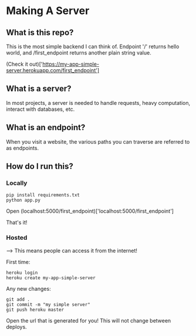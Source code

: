 # Making A Server

## What is this repo?
This is the most simple backend I can think of. Endpoint '/' returns hello world, and /first_endpoint returns another plain string value.

(Check it out)['https://my-app-simple-server.herokuapp.com/first_endpoint']

## What is a server?
In most projects, a server is needed to handle requests, heavy computation, interact with databases, etc. 

## What is an endpoint?
When you visit a website, the various paths you can traverse are referred to as endpoints.

## How do I run this?

### Locally
```
pip install requirements.txt
python app.py
```
Open (localhost:5000/first_endpoint)['localhost:5000/first_endpoint']

That's it!

### Hosted
--> This means people can access it from the internet!

First time:
```
heroku login
heroku create my-app-simple-server
```

Any new changes:
```
git add .
git commit -m "my simple server"
git push heroku master
```

Open the url that is generated for you! This will not change between deploys.
